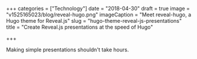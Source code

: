 +++
categories = ["Technology"]
date = "2018-04-30"
draft = true
image = "v1525165023/blog/reveal-hugo.png"
imageCaption = "Meet reveal-hugo, a Hugo theme for Reveal.js"
slug = "hugo-theme-reveal-js-presentations"
title = "Create Reveal.js presentations at the speed of Hugo"

+++

<boom>M</boom>aking simple presentations shouldn't take hours.


